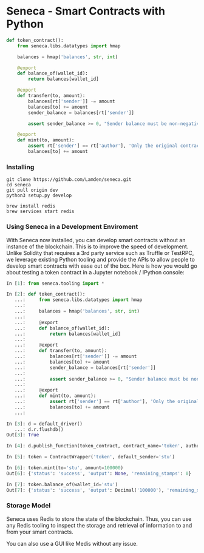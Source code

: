 # Seneca - Smart Contracts with Python

```python
def token_contract():
    from seneca.libs.datatypes import hmap

    balances = hmap('balances', str, int)

    @export
    def balance_of(wallet_id):
        return balances[wallet_id]

    @export
    def transfer(to, amount):
        balances[rt['sender']] -= amount
        balances[to] += amount
        sender_balance = balances[rt['sender']]

        assert sender_balance >= 0, "Sender balance must be non-negative!!!"

    @export
    def mint(to, amount):
        assert rt['sender'] == rt['author'], 'Only the original contract author can mint!'
        balances[to] += amount
```

### Installing

```
git clone https://github.com/Lamden/seneca.git
cd seneca
git pull origin dev
python3 setup.py develop

brew install redis
brew services start redis
```

### Using Seneca in a Development Enviroment
With Seneca now installed, you can develop smart contracts without an instance of the blockchain. This is to improve the speed of development. Unlike Solidity that requires a 3rd party service such as Truffle or TestRPC, we leverage existing Python tooling and provide the APIs to allow people to develop smart contracts with ease out of the box. Here is how you would go about testing a token contract in a Jupyter notebook / IPython console:

```python
In [1]: from seneca.tooling import *

In [2]: def token_contract():
   ...:     from seneca.libs.datatypes import hmap
   ...:
   ...:     balances = hmap('balances', str, int)
   ...:
   ...:     @export
   ...:     def balance_of(wallet_id):
   ...:         return balances[wallet_id]
   ...:
   ...:     @export
   ...:     def transfer(to, amount):
   ...:         balances[rt['sender']] -= amount
   ...:         balances[to] += amount
   ...:         sender_balance = balances[rt['sender']]
   ...:
   ...:         assert sender_balance >= 0, "Sender balance must be non-negative!!!"
   ...:
   ...:     @export
   ...:     def mint(to, amount):
   ...:         assert rt['sender'] == rt['author'], 'Only the original contract author can mint!'
   ...:         balances[to] += amount
   ...:

In [3]: d = default_driver()
   ...: d.r.flushdb()
Out[3]: True

In [4]: d.publish_function(token_contract, contract_name='token', author='stu')

In [5]: token = ContractWrapper('token', default_sender='stu')

In [6]: token.mint(to='stu', amount=100000)
Out[6]: {'status': 'success', 'output': None, 'remaining_stamps': 0}

In [7]: token.balance_of(wallet_id='stu')
Out[7]: {'status': 'success', 'output': Decimal('100000'), 'remaining_stamps': 0}
```

### Storage Model
Seneca uses Redis to store the state of the blockchain. Thus, you can use any Redis tooling to inspect the storage and retrieval of information to and from your smart contracts.

You can also use a GUI like Medis without any issue.

